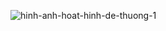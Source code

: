 ![hinh-anh-hoat-hinh-de-thuong-1](https://user-images.githubusercontent.com/89952139/132475584-00b02f84-c58a-44c1-bc3b-e543f88c6571.jpg)
